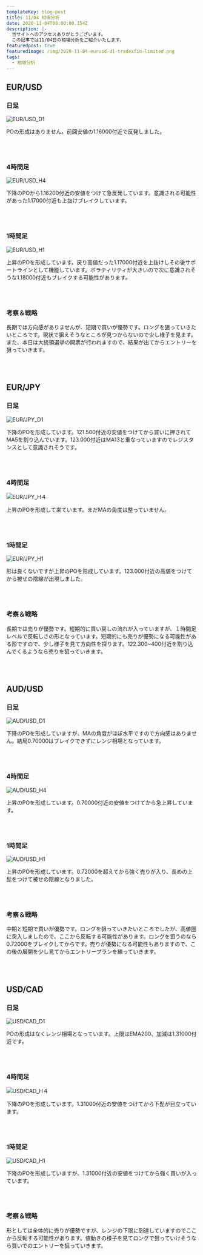 ```yaml
---
templateKey: blog-post
title: 11/04 相場分析
date: 2020-11-04T08:00:00.154Z
description: |-
  当サイトへのアクセスありがとうございます。
  この記事では11/04日の相場分析をご紹介いたします。
featuredpost: true
featuredimage: /img/2020-11-04-eurusd-d1-tradexfin-limited.png
tags:
  - 相場分析
---
```

## EUR/USD

### 日足

![EUR/USD_D1](/img/2020-11-04-eurusd-d1-tradexfin-limited.png)

POの形成はありません。前回安値の1.16000付近で反発しました。

<br/>
<br/>

### 4時間足

![EUR/USD_H4](/img/2020-11-04-eurusd-h4-tradexfin-limited.png)

下降のPOから1.16200付近の安値をつけて急反発しています。意識される可能性があった1.17000付近も上抜けブレイクしています。

<br/>
<br/>

### 1時間足

![EUR/USD_H1](/img/2020-11-04-eurusd-h1-tradexfin-limited.png)

上昇のPOを形成しています。戻り高値だった1.17000付近を上抜けしその後サポートラインとして機能しています。ボラティリティが大きいので次に意識されそうな1.18000付近もブレイクする可能性があります。

<br/>
<br/>

### 考察＆戦略

長期では方向感がありませんが、短期で買いが優勢です。ロングを狙っていきたいところです。現状で狙えそうなところが見つからないので少し様子を見ます。また、本日は大統領選挙の開票が行われますので、結果が出てからエントリーを狙っていきます。

<br/>
<br/>

## EUR/JPY

### 日足

![EUR/JPY_D1](/img/2020-11-04-eurjpy-d1-tradexfin-limited.png)

下降のPOを形成しています。121.500付近の安値をつけてから買いに押されてMA5を割り込んでいます。123.000付近はMA13と重なっていますのでレジスタンスとして意識されそうです。

<br/>
<br/>

### 4時間足

![EUR/JPY_H４](/img/2020-11-04-eurjpy-h4-tradexfin-limited.png)

上昇のPOを形成して来ています。まだMAの角度は整っていません。

<br/>
<br/>

### 1時間足

![EUR/JPY_H1](/img/2020-11-04-eurjpy-h1-tradexfin-limited.png)

形は良くないですが上昇のPOを形成しています。123.000付近の高値をつけてから被せの陰線が出現しました。

<br/>
<br/>

### 考察＆戦略

長期では売りが優勢です。短期的に買い戻しの流れが入っていますが、１時間足レベルで反転しさの形となっています。短期的にも売りが優勢になる可能性がある形ですので、少し様子を見て方向性を探ります。122.300~400付近を割り込んでくるようなら売りを狙っていきます。

<br/>
<br/>

## AUD/USD

### 日足

![AUD/USD_D1](/img/2020-11-04-audusd-d1-tradexfin-limited.png)

下降のPOを形成していますが、MAの角度がほぼ水平ですので方向感はありません。結局0.70000はブレイクできずにレンジ相場となっています。

<br/>
<br/>

### 4時間足

![AUD/USD_H4](/img/2020-11-04-audusd-h4-tradexfin-limited.png)

上昇のPOを形成しています。0.70000付近の安値をつけてから急上昇しています。

<br/>
<br/>

### 1時間足

![AUD/USD_H1](/img/2020-11-04-audusd-h1-tradexfin-limited.png)

上昇のPOを形成しています。0.72000を超えてから強く売りが入り、長めの上髭をつけて被せの陰線となりました。

<br/>
<br/>

### 考察＆戦略

中期と短期で買いが優勢です。ロングを狙っていきたいところでしたが、高値圏に突入しましたので、ここから反転する可能性があります。ロングを狙うのなら0.72000をブレイクしてからです。売りが優勢になる可能性もありますので、この後の展開を少し見てからエントリープランを練っていきます。

<br/>
<br/>

## USD/CAD

### 日足

![USD/CAD_D1](/img/2020-11-04-usdcad-d1-tradexfin-limited.png)

POの形成はなくレンジ相場となっています。上限はEMA200、加減は1.31000付近です。

<br/>
<br/>

### 4時間足

![USD/CAD_H４](/img/2020-11-04-usdcad-h4-tradexfin-limited.png)

下降のPOを形成しています。1.31000付近の安値をつけてから下髭が目立っています。

<br/>
<br/>

### 1時間足

![USD/CAD_H1](/img/2020-11-04-usdcad-h1-tradexfin-limited.png)

下降のPOを形成していますが、1.31000付近の安値をつけてから強く買いが入っています。

<br/>
<br/>

### 考察＆戦略

形としては全体的に売りが優勢ですが、レンジの下限に到達していますのでここから反転する可能性があります。値動きの様子を見てロングで狙っていけそうなら買いでのエントリーを狙っていきます。
